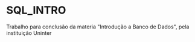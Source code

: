 # SQL_INTRO
Trabalho para conclusão da materia "Introdução a Banco de Dados", pela instituição Uninter
